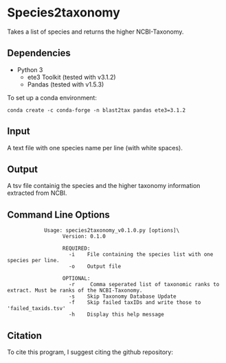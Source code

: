 # Species2taxonomy
Takes a list of species and returns the higher NCBI-Taxonomy.

## Dependencies
- Python 3
  - ete3 Toolkit (tested with v3.1.2)
  - Pandas (tested with v1.5.3)
 
To set up a conda environment:
```
conda create -c conda-forge -n blast2tax pandas ete3=3.1.2
```
## Input
A text file with one species name per line (with white spaces). 
## Output
A tsv file containig the species and the higher taxonomy information extracted from NCBI.
## Command Line Options
```
            Usage: species2taxonomy_v0.1.0.py [options]\
                  Version: 0.1.0
                  
                  REQUIRED:
                    -i    File containing the species list with one species per line.
                    -o    Output file
                  
                  OPTIONAL:
                    -r     Comma seperated list of taxonomic ranks to extract. Must be ranks of the NCBI-Taxonomy.
                    -s    Skip Taxonomy Database Update
                    -f    Skip failed taxIDs and write those to 'failed_taxids.tsv'
                    -h    Display this help message
```
## Citation
To cite this program, I suggest citing the github repository:
